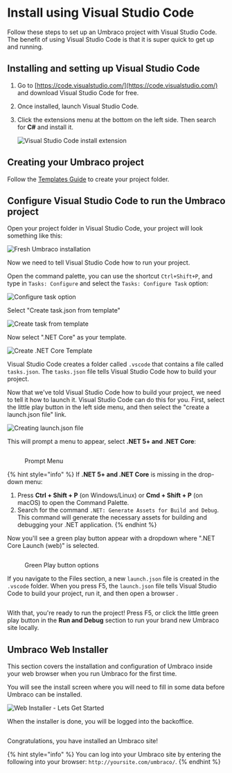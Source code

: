 # Install using Visual Studio Code

Follow these steps to set up an Umbraco project with Visual Studio Code. The benefit of using Visual Studio Code is that it is super quick to get up and running.

## Installing and setting up Visual Studio Code

1. Go to [https://code.visualstudio.com/](https://code.visualstudio.com/) and download Visual Studio Code for free.
2. Once installed, launch Visual Studio Code.
3. Click the extensions menu at the bottom on the left side. Then search for **C#** and install it.

    ![Visual Studio Code install extension](../../../.gitbook/assets/Marketplace.jpg)

## Creating your Umbraco project

Follow the [Templates Guide](install-umbraco-with-templates.md) to create your project folder.

## Configure Visual Studio Code to run the Umbraco project

Open your project folder in Visual Studio Code, your project will look something like this:

![Fresh Umbraco installation](../../../.gitbook/assets/VS_Code_Explorer.png)

Now we need to tell Visual Studio Code how to run your project.

Open the command palette, you can use the shortcut `Ctrl+Shift+P`, and type in `Tasks: Configure` and select the `Tasks: Configure Task` option:

![Configure task option](images/VsCode/ConfigureTask.png)

Select "Create task.json from template"

![Create task from template](images/VsCode/TaskJsonFromTemplate.png)

Now select ".NET Core" as your template.

![Create .NET Core Template](images/VsCode/NetcoreTemplate.png)

Visual Studio Code creates a folder called `.vscode` that contains a file called `tasks.json`. The `tasks.json` file tells Visual Studio Code how to build your project.

Now that we've told Visual Studio Code how to build your project, we need to tell it how to launch it. Visual Studio Code can do this for you. First, select the little play button in the left side menu, and then select the "create a launch.json file" link.

![Creating launch.json file](../../../.gitbook/assets/Create_LaunchJson_file.jpg)

This will prompt a menu to appear, select **.NET 5+ and .NET Core**:

<figure><img src="../../../.gitbook/assets/Prompt_Menu.jpg" alt=""><figcaption><p>Prompt Menu</p></figcaption></figure>

{% hint style="info" %}
If **.NET 5+ and .NET Core** is missing in the drop-down menu:

1. Press **Ctrl + Shift + P** (on Windows/Linux) or **Cmd + Shift + P** (on macOS) to open the Command Palette.
2. Search for the command `.NET: Generate Assets for Build and Debug`.\
   This command will generate the necessary assets for building and debugging your .NET application.
{% endhint %}

Now you'll see a green play button appear with a dropdown where ".NET Core Launch (web)" is selected.

<figure><img src="../../../.gitbook/assets/Dropdown_option.jpg" alt=""><figcaption><p>Green Play button options</p></figcaption></figure>

If you navigate to the Files section, a new `launch.json` file is created in the `.vscode` folder. When you press F5, the `launch.json` file tells Visual Studio Code to build your project, run it, and then open a browser .

<figure><img src="../../../.gitbook/assets/launchJson.jpg" alt=""><figcaption></figcaption></figure>

With that, you're ready to run the project! Press F5, or click the little green play button in the **Run and Debug** section to run your brand new Umbraco site locally.

## Umbraco Web Installer

This section covers the installation and configuration of Umbraco inside your web browser when you run Umbraco for the first time.

You will see the install screen where you will need to fill in some data before Umbraco can be installed.

![Web Installer - Lets Get Started](../../../.gitbook/assets/Install_Umbraco.jpg)

When the installer is done, you will be logged into the backoffice.

<figure><img src="images/VsCode/dashboard-v8.PNG" alt=""><figcaption></figcaption></figure>

Congratulations, you have installed an Umbraco site!

{% hint style="info" %}
You can log into your Umbraco site by entering the following into your browser: `http://yoursite.com/umbraco/`.
{% endhint %}
